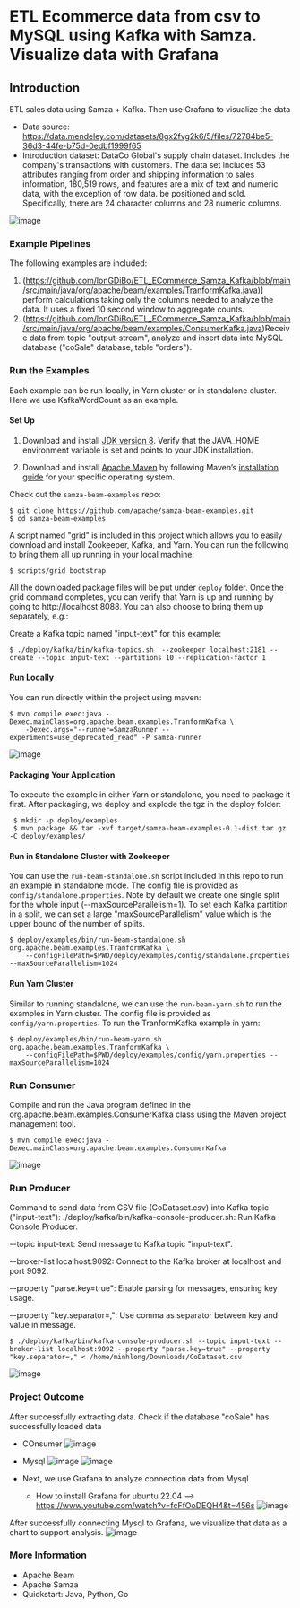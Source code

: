 # ETL Ecommerce data from csv to MySQL using Kafka with Samza. Visualize data with Grafana

## Introduction 

ETL sales data using Samza + Kafka. Then use Grafana to visualize the data
 - Data source: https://data.mendeley.com/datasets/8gx2fvg2k6/5/files/72784be5-36d3-44fe-b75d-0edbf1999f65
 - Introduction dataset: DataCo Global's supply chain dataset. Includes the company's transactions with customers. The data set includes 53 attributes ranging from order and shipping information to sales information, 180,519 rows, and features are a mix of text and numeric data, with the exception of row data. be positioned and sold. Specifically, there are 24 character columns and 28 numeric columns.

![image](https://github.com/lonGDiBo/ETL_ECommerce_Samza_Kafka/assets/115699195/afab84d9-3737-4f82-9c55-868b634b36b2)


### Example Pipelines
The following examples are included:

1. (https://github.com/lonGDiBo/ETL_ECommerce_Samza_Kafka/blob/main/src/main/java/org/apache/beam/examples/TranformKafka.java)]  perform calculations taking only the columns needed to analyze the data. It uses a fixed 10 second window to aggregate counts.
2. (https://github.com/lonGDiBo/ETL_ECommerce_Samza_Kafka/blob/main/src/main/java/org/apache/beam/examples/ConsumerKafka.java)Receive data from topic "output-stream", analyze and insert data into MySQL database ("coSale" database, table "orders").
### Run the Examples

Each example can be run locally, in Yarn cluster or in standalone cluster. Here we use KafkaWordCount as an example.

#### Set Up
1. Download and install [JDK version 8](https://www.oracle.com/technetwork/java/javase/downloads/jdk8-downloads-2133151.html). Verify that the JAVA_HOME environment variable is set and points to your JDK installation.

2. Download and install [Apache Maven](http://maven.apache.org/download.cgi) by following Maven’s [installation guide](http://maven.apache.org/install.html) for your specific operating system.

Check out the `samza-beam-examples` repo:

```
$ git clone https://github.com/apache/samza-beam-examples.git
$ cd samza-beam-examples
```

A script named "grid" is included in this project which allows you to easily download and install Zookeeper, Kafka, and Yarn.
You can run the following to bring them all up running in your local machine:

```
$ scripts/grid bootstrap
```

All the downloaded package files will be put under `deploy` folder. Once the grid command completes, 
you can verify that Yarn is up and running by going to http://localhost:8088. You can also choose to
bring them up separately, e.g.:

Create a Kafka topic named "input-text" for this example:

```
$ ./deploy/kafka/bin/kafka-topics.sh  --zookeeper localhost:2181 --create --topic input-text --partitions 10 --replication-factor 1
```
   
#### Run Locally
You can run directly within the project using maven:

```
$ mvn compile exec:java -Dexec.mainClass=org.apache.beam.examples.TranformKafka \
    -Dexec.args="--runner=SamzaRunner --experiments=use_deprecated_read" -P samza-runner
```

![image](https://github.com/lonGDiBo/ETL_ECommerce_Samza_Kafka/assets/115699195/724b350b-0192-4bc3-8919-268cdb30baf7)

#### Packaging Your Application
To execute the example in either Yarn or standalone, you need to package it first.
After packaging, we deploy and explode the tgz in the deploy folder:

```
 $ mkdir -p deploy/examples
 $ mvn package && tar -xvf target/samza-beam-examples-0.1-dist.tar.gz -C deploy/examples/
```

#### Run in Standalone Cluster with Zookeeper
You can use the `run-beam-standalone.sh` script included in this repo to run an example
in standalone mode. The config file is provided as `config/standalone.properties`. Note by
default we create one single split for the whole input (--maxSourceParallelism=1). To 
set each Kafka partition in a split, we can set a large "maxSourceParallelism" value which 
is the upper bound of the number of splits.

```
$ deploy/examples/bin/run-beam-standalone.sh org.apache.beam.examples.TranformKafka \
    --configFilePath=$PWD/deploy/examples/config/standalone.properties --maxSourceParallelism=1024
```

#### Run Yarn Cluster
Similar to running standalone, we can use the `run-beam-yarn.sh` to run the examples
in Yarn cluster. The config file is provided as `config/yarn.properties`. To run the 
TranformKafka example in yarn:

```
$ deploy/examples/bin/run-beam-yarn.sh org.apache.beam.examples.TranformKafka \
    --configFilePath=$PWD/deploy/examples/config/yarn.properties --maxSourceParallelism=1024
```

### Run Consumer
Compile and run the Java program defined in the org.apache.beam.examples.ConsumerKafka class using the Maven project management tool.
```
$ mvn compile exec:java -Dexec.mainClass=org.apache.beam.examples.ConsumerKafka
```

![image](https://github.com/lonGDiBo/ETL_ECommerce_Samza_Kafka/assets/115699195/c655079a-b09f-402e-a5d8-f29cdf8f2f5e)

### Run Producer
Command to send data from CSV file (CoDataset.csv) into Kafka topic ("input-text"):
./deploy/kafka/bin/kafka-console-producer.sh: Run Kafka Console Producer.

--topic input-text: Send message to Kafka topic "input-text".

--broker-list localhost:9092: Connect to the Kafka broker at localhost and port 9092.

--property "parse.key=true": Enable parsing for messages, ensuring key usage.

--property "key.separator=,": Use comma as separator between key and value in message.

```
$ ./deploy/kafka/bin/kafka-console-producer.sh --topic input-text --broker-list localhost:9092 --property "parse.key=true" --property "key.separator=," < /home/minhlong/Downloads/CoDataset.csv
```
![image](https://github.com/lonGDiBo/ETL_ECommerce_Samza_Kafka/assets/115699195/fef8c529-922d-4922-bba6-e9f57a290d53)

### Project Outcome
After successfully extracting data. Check if the database "coSale" has successfully loaded data
+ COnsumer
![image](https://github.com/lonGDiBo/ETL_ECommerce_Samza_Kafka/assets/115699195/5e9ccadb-cc47-400f-90e6-4402eff1c989)
+ Mysql
![image](https://github.com/lonGDiBo/ETL_ECommerce_Samza_Kafka/assets/115699195/430c87a9-9026-48de-bd75-8aee750b848d)
![image](https://github.com/lonGDiBo/ETL_ECommerce_Samza_Kafka/assets/115699195/6efac853-e452-4b43-93fa-30510d7803d1)

+ Next, we use Grafana to analyze connection data from Mysql
  + How to install Grafana for ubuntu 22.04 --> https://www.youtube.com/watch?v=fcFfOoDEQH4&t=456s
   ![image](https://github.com/lonGDiBo/ETL_ECommerce_Samza_Kafka/assets/115699195/0f1e545f-76a2-4f2d-9c30-1db1fac977c9)

After successfully connecting Mysql to Grafana, we visualize that data as a chart to support analysis.
![image](https://github.com/lonGDiBo/ETL_ECommerce_Samza_Kafka/assets/115699195/0d2f00d8-de37-43bb-91d4-c9fe02aa9816)

### More Information
- Apache Beam
- Apache Samza
- Quickstart: Java, Python, Go
